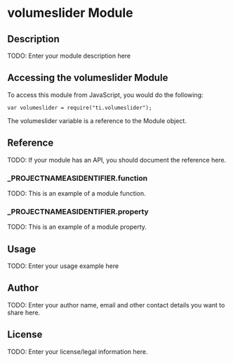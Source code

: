 # volumeslider Module

## Description

TODO: Enter your module description here

## Accessing the volumeslider Module

To access this module from JavaScript, you would do the following:

	var volumeslider = require("ti.volumeslider");

The volumeslider variable is a reference to the Module object.	

## Reference

TODO: If your module has an API, you should document
the reference here.

### ___PROJECTNAMEASIDENTIFIER__.function

TODO: This is an example of a module function.

### ___PROJECTNAMEASIDENTIFIER__.property

TODO: This is an example of a module property.

## Usage

TODO: Enter your usage example here

## Author

TODO: Enter your author name, email and other contact
details you want to share here. 

## License

TODO: Enter your license/legal information here.
